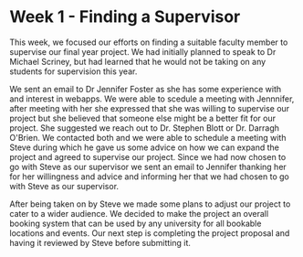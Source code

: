 # Week 1 - Finding a Supervisor

This week, we focused our efforts on finding a suitable faculty member to supervise our final year project. We had initially planned to speak to Dr Michael Scriney, but had learned that he would not be taking on any students for supervision this year.

We sent an email to Dr Jennifer Foster as she has some experience with and interest in webapps. We were able to scedule a meeting with Jennnifer, after meeting with her she expressed that she was willing to supervise our project but she believed that someone else might be a better fit for our project. She suggested we reach out to Dr. Stephen Blott or Dr. Darragh O'Brien. We contacted both and we were able to schedule a meeting with Steve during which he gave us some advice on how we can expand the project and agreed to supervise our project. Since we had now chosen to go with Steve as our supervisor we sent an email to Jennifer thanking her for her willingness and advice and informing her that we had chosen to go with Steve as our supervisor.

After being taken on by Steve we made some plans to adjust our project to cater to a wider audience. We decided to make the project an overall booking system that can be used by any university for all bookable locations and events. Our next step is completing the project proposal and having it reviewed by Steve before submitting it.
